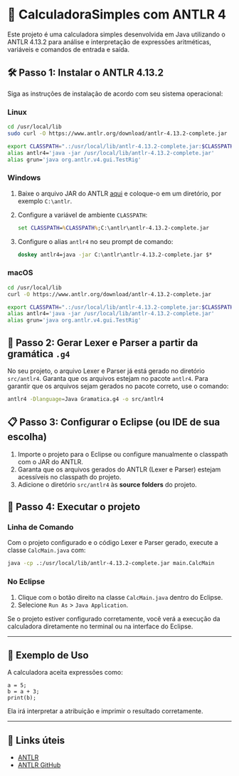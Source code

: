 # 🚀 CalculadoraSimples com ANTLR 4

Este projeto é uma calculadora simples desenvolvida em Java utilizando o ANTLR 4.13.2 para análise e interpretação de expressões aritméticas, variáveis e comandos de entrada e saída.

## 🛠️ Passo 1: Instalar o ANTLR 4.13.2

Siga as instruções de instalação de acordo com seu sistema operacional:

### Linux

```bash
cd /usr/local/lib
sudo curl -O https://www.antlr.org/download/antlr-4.13.2-complete.jar

export CLASSPATH=".:/usr/local/lib/antlr-4.13.2-complete.jar:$CLASSPATH"
alias antlr4='java -jar /usr/local/lib/antlr-4.13.2-complete.jar'
alias grun='java org.antlr.v4.gui.TestRig'
```

### Windows

1. Baixe o arquivo JAR do ANTLR [aqui](https://www.antlr.org/download/antlr-4.13.2-complete.jar) e coloque-o em um diretório, por exemplo `C:\antlr`.
2. Configure a variável de ambiente `CLASSPATH`:

   ```cmd
   set CLASSPATH=%CLASSPATH%;C:\antlr\antlr-4.13.2-complete.jar
   ```

3. Configure o alias `antlr4` no seu prompt de comando:

   ```cmd
   doskey antlr4=java -jar C:\antlr\antlr-4.13.2-complete.jar $*
   ```

### macOS

```bash
cd /usr/local/lib
curl -O https://www.antlr.org/download/antlr-4.13.2-complete.jar

export CLASSPATH=".:/usr/local/lib/antlr-4.13.2-complete.jar:$CLASSPATH"
alias antlr4='java -jar /usr/local/lib/antlr-4.13.2-complete.jar'
alias grun='java org.antlr.v4.gui.TestRig'
```

## 🧱 Passo 2: Gerar Lexer e Parser a partir da gramática `.g4`

No seu projeto, o arquivo Lexer e Parser já está gerado no diretório `src/antlr4`. Garanta que os arquivos estejam no pacote `antlr4`. Para garantir que os arquivos sejam gerados no pacote correto, use o comando:

```bash
antlr4 -Dlanguage=Java Gramatica.g4 -o src/antlr4
```

## 📋 Passo 3: Configurar o Eclipse (ou IDE de sua escolha)

1. Importe o projeto para o Eclipse ou configure manualmente o classpath com o JAR do ANTLR.
2. Garanta que os arquivos gerados do ANTLR (Lexer e Parser) estejam acessíveis no classpath do projeto.
3. Adicione o diretório `src/antlr4` às **source folders** do projeto.

## 🎯 Passo 4: Executar o projeto

### Linha de Comando

Com o projeto configurado e o código Lexer e Parser gerado, execute a classe `CalcMain.java` com:

```bash
java -cp .:/usr/local/lib/antlr-4.13.2-complete.jar main.CalcMain
```

### No Eclipse

1. Clique com o botão direito na classe `CalcMain.java` dentro do Eclipse.
2. Selecione `Run As` > `Java Application`.

Se o projeto estiver configurado corretamente, você verá a execução da calculadora diretamente no terminal ou na interface do Eclipse.

---

## 📝 Exemplo de Uso

A calculadora aceita expressões como:

```
a = 5;
b = a + 3;
print(b);
```

Ela irá interpretar a atribuição e imprimir o resultado corretamente.

---

## 🔗 Links úteis

- [ANTLR](https://www.antlr.org/)
- [ANTLR GitHub](https://github.com/antlr/antlr4)